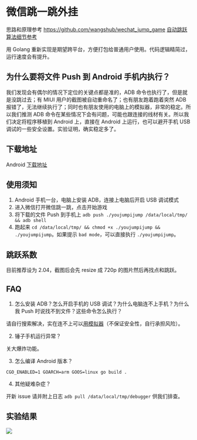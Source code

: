 # 微信跳一跳外挂

思路和原理参考 https://github.com/wangshub/wechat_jump_game [自动跳跃算法细节参考](https://github.com/faceair/wechat_jump_game/blob/master/wechat_jump.py#L50)

用 Golang 重新实现是期望跨平台，方便打包给普通用户使用。代码逻辑精简过，运行速度会有提升。

## 为什么要将文件 Push 到 Android 手机内执行？

我们发现会有偶尔的情况下定位的关键点都是准的，ADB 命令也执行了，但是就是没跳过去；有 MIUI 用户的截图被自动重命名了；也有朋友跑着跑着突然 ADB 报错了，无法继续执行了；同时也有朋友使用的电脑上的模拟器，非常的稳定。所以我们推测 ADB 命令在某些情况下会有问题，可能也跟连接的线材有关。所以我们决定将程序移植到 Android 上，直接在 Android 上运行，也可以避开手机 USB 调试的一些安全设置。实验证明，确实稳定多了。

## 下载地址

Android [下载地址](https://github.com/faceair/youjumpijump/releases/latest)

## 使用须知

1. Android 手机一台，电脑上安装 ADB，连接上电脑后开启 USB 调试模式
2. 进入微信打开微信跳一跳，点击开始游戏
3. 将下载的文件 Push 到手机上 `adb push ./youjumpijump /data/local/tmp/ && adb shell`
4. 跑起来 `cd /data/local/tmp/ && chmod +x ./youjumpijump && ./youjumpijump`。如果提示 `bad mode`，可以直接执行 `./youjumpijump`。

## 跳跃系数

目前推荐设为 2.04，截图后会先 resize 成 720p 的图片然后再找点和跳跃。

## FAQ

1. 怎么安装 ADB？怎么开启手机的 USB 调试？为什么电脑连不上手机？为什么我 Push 时说找不到文件？这些命令怎么执行？

请自行搜索解决，实在连不上可以[用模拟器](https://github.com/wangshub/wechat_jump_game/tree/master/%E6%96%B0%E6%89%8B%E5%B0%8F%E7%99%BD%E8%AF%B7%E4%BD%BF%E7%94%A8%E8%BF%99%E4%B8%AA%E4%BB%A3%E7%A0%81%20%20%E4%B8%8D%E9%9C%80%E8%A6%81%E4%BD%BF%E7%94%A8%E7%9C%9F%E6%9C%BA%E7%9A%84%E4%B8%93%E7%94%A8%E4%BB%A3%E7%A0%81)（不保证安全性，自行承担风险）。

2. 锤子手机运行异常？

关大爆炸功能。

3. 怎么编译 Android 版本？

`CGO_ENABLED=1 GOARCH=arm GOOS=linux go build .`

4. 其他疑难杂症？

开新 issue 请并附上日志 `adb pull /data/local/tmp/debugger` 供我们排查。

## 实验结果

![](http://ww3.sinaimg.cn/large/0060lm7Tly1fmy1dpozipj30k00zkq46.jpg)
